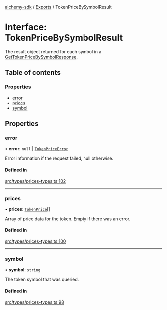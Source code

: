 [alchemy-sdk](../README.md) / [Exports](../modules.md) / TokenPriceBySymbolResult

# Interface: TokenPriceBySymbolResult

The result object returned for each symbol in a
[GetTokenPriceBySymbolResponse](GetTokenPriceBySymbolResponse.md).

## Table of contents

### Properties

- [error](TokenPriceBySymbolResult.md#error)
- [prices](TokenPriceBySymbolResult.md#prices)
- [symbol](TokenPriceBySymbolResult.md#symbol)

## Properties

### error

• **error**: ``null`` \| [`TokenPriceError`](TokenPriceError.md)

Error information if the request failed, null otherwise.

#### Defined in

[src/types/prices-types.ts:102](https://github.com/alchemyplatform/alchemy-sdk-js/blob/873c9882/src/types/prices-types.ts#L102)

___

### prices

• **prices**: [`TokenPrice`](TokenPrice.md)[]

Array of price data for the token. Empty if there was an error.

#### Defined in

[src/types/prices-types.ts:100](https://github.com/alchemyplatform/alchemy-sdk-js/blob/873c9882/src/types/prices-types.ts#L100)

___

### symbol

• **symbol**: `string`

The token symbol that was queried.

#### Defined in

[src/types/prices-types.ts:98](https://github.com/alchemyplatform/alchemy-sdk-js/blob/873c9882/src/types/prices-types.ts#L98)
